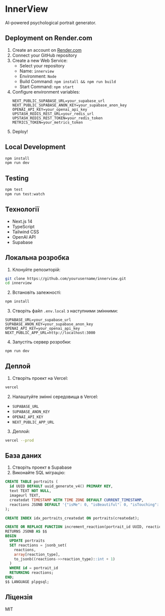 # InnerView

AI-powered psychological portrait generator.

## Deployment on Render.com

1. Create an account on [Render.com](https://render.com)
2. Connect your GitHub repository
3. Create a new Web Service:
   - Select your repository
   - Name: `innerview`
   - Environment: `Node`
   - Build Command: `npm install && npm run build`
   - Start Command: `npm start`
4. Configure environment variables:
   ```
   NEXT_PUBLIC_SUPABASE_URL=your_supabase_url
   NEXT_PUBLIC_SUPABASE_ANON_KEY=your_supabase_anon_key
   OPENAI_API_KEY=your_openai_api_key
   UPSTASH_REDIS_REST_URL=your_redis_url
   UPSTASH_REDIS_REST_TOKEN=your_redis_token
   METRICS_TOKEN=your_metrics_token
   ```
5. Deploy!

## Local Development

```bash
npm install
npm run dev
```

## Testing

```bash
npm test
npm run test:watch
```

## Технології

- Next.js 14
- TypeScript
- Tailwind CSS
- OpenAI API
- Supabase

## Локальна розробка

1. Клонуйте репозиторій:
```bash
git clone https://github.com/yourusername/innerview.git
cd innerview
```

2. Встановіть залежності:
```bash
npm install
```

3. Створіть файл `.env.local` з наступними змінними:
```env
SUPABASE_URL=your_supabase_url
SUPABASE_ANON_KEY=your_supabase_anon_key
OPENAI_API_KEY=your_openai_api_key
NEXT_PUBLIC_APP_URL=http://localhost:3000
```

4. Запустіть сервер розробки:
```bash
npm run dev
```

## Деплой

1. Створіть проект на Vercel:
```bash
vercel
```

2. Налаштуйте змінні середовища в Vercel:
- `SUPABASE_URL`
- `SUPABASE_ANON_KEY`
- `OPENAI_API_KEY`
- `NEXT_PUBLIC_APP_URL`

3. Деплой:
```bash
vercel --prod
```

## База даних

1. Створіть проект в Supabase
2. Виконайте SQL міграцію:
```sql
CREATE TABLE portraits (
  id UUID DEFAULT uuid_generate_v4() PRIMARY KEY,
  text TEXT NOT NULL,
  imageurl TEXT,
  createdat TIMESTAMP WITH TIME ZONE DEFAULT CURRENT_TIMESTAMP,
  reactions JSONB DEFAULT '{"isMe": 0, "isBeautiful": 0, "isTouching": 0}'::jsonb
);

CREATE INDEX idx_portraits_createdat ON portraits(createdat);

CREATE OR REPLACE FUNCTION increment_reaction(portrait_id UUID, reaction_type TEXT)
RETURNS JSONB AS $$
BEGIN
  UPDATE portraits
  SET reactions = jsonb_set(
    reactions,
    array[reaction_type],
    to_jsonb((reactions->>reaction_type)::int + 1)
  )
  WHERE id = portrait_id
  RETURNING reactions;
END;
$$ LANGUAGE plpgsql;
```

## Ліцензія

MIT 
